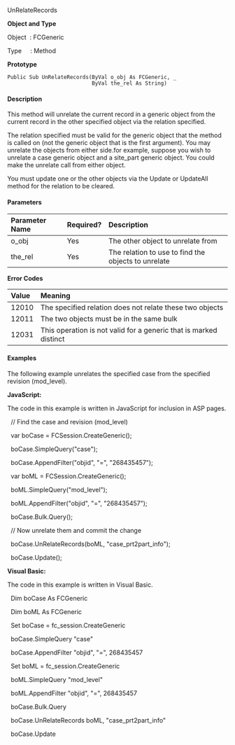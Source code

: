 UnRelateRecords


**Object and Type**

Object  : FCGeneric

Type     : Method

**Prototype**

```
Public Sub UnRelateRecords(ByVal o_obj As FCGeneric, _
                           ByVal the_rel As String)
```

#### Description

This method will unrelate the current record in a generic object from the current record in the other specified object via the relation specified.

The relation specified must be valid for the generic object that the method is called on (not the generic object that is the first argument). You may unrelate the objects from either side.for example, suppose you wish to unrelate a case generic object and a site_part generic object. You could make the unrelate call from either object.

You must update one or the other objects via the Update or UpdateAll method for the relation to be cleared.

#### Parameters

| Parameter Name | Required? | Description |
|:--- |:--- |:--- |
| o_obj | Yes | The other object to unrelate from |
| the_rel | Yes | The relation to use to find the objects to unrelate |

**Error Codes**

| Value | Meaning |
|:--- |:--- |
| 12010 | The specified relation does not relate these two objects |
| 12011 | The two objects must be in the same bulk |
| 12031 | This operation is not valid for a generic that is marked distinct |

#### Examples

The following example unrelates the specified case from the specified revision (mod_level).

**JavaScript:**

The code in this example is written in JavaScript for inclusion in ASP pages.

  // Find the case and revision (mod_level)

  var boCase = FCSession.CreateGeneric();

  boCase.SimpleQuery("case");

  boCase.AppendFilter("objid", "=", "268435457");

  var boML = FCSession.CreateGeneric();

  boML.SimpleQuery("mod_level");

  boML.AppendFilter("objid", "=", "268435457");

  boCase.Bulk.Query();

  // Now unrelate them and commit the change

  boCase.UnRelateRecords(boML, "case_prt2part_info");

  boCase.Update();

**Visual Basic:**

The code in this example is written in Visual Basic.

  Dim boCase As FCGeneric

  Dim boML As FCGeneric

  Set boCase = fc_session.CreateGeneric

  boCase.SimpleQuery "case"

  boCase.AppendFilter "objid", "=", 268435457

  Set boML = fc_session.CreateGeneric

  boML.SimpleQuery "mod_level"

  boML.AppendFilter "objid", "=", 268435457

  boCase.Bulk.Query

  boCase.UnRelateRecords boML, "case_prt2part_info"

  boCase.Update